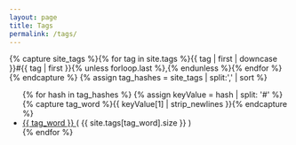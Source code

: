 ```yaml
---
layout: page
title: Tags
permalink: /tags/
---
```


{% capture site_tags %}{% for tag in site.tags %}{{ tag | first | downcase }}#{{ tag | first }}{% unless forloop.last %},{% endunless %}{% endfor %}{% endcapture %}
{% assign tag_hashes = site_tags | split:',' | sort %}
<ul class="list-group">
{% for hash in tag_hashes %}
  {% assign keyValue = hash | split: '#' %}
  {% capture tag_word %}{{ keyValue[1] | strip_newlines }}{% endcapture %}
  <li class="list-group-item">
    <a href="{{ site.baseurl}}blog-old/tag/{{ tag_word | downcase }}.html">
      {{ tag_word }}
    </a>
    <span class="badge pull-right">( {{ site.tags[tag_word].size }} )</span>
  </li>
{% endfor %}
</ul>